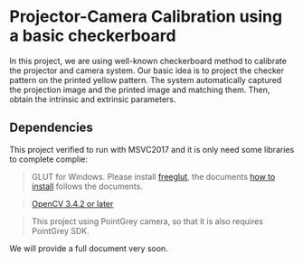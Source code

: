 # Projector-Camera Calibration using a basic checkerboard

In this project, we are using well-known checkerboard method to calibrate the projector and camera system. 
Our basic idea is to project the checker pattern on the printed yellow pattern. 
The system automatically captured the projection image and the printed image and matching them. 
Then, obtain the intrinsic and extrinsic parameters. 

## Dependencies

This project verified to run with MSVC2017 and it is only need some libraries to complete complie:

> GLUT for Windows. Please install [freeglut](https://www.transmissionzero.co.uk/software/freeglut-devel/), the documents [how to install](http://home.ku.edu.tr/~yyemez/Comp410/GLUT%20for%20Windows.html) follows the documents.

> [OpenCV 3.4.2 or later](https://opencv.org/releases.html)

> This project using PointGrey camera, so that it is also requires PointGrey SDK. 

We will provide a full document very soon.
